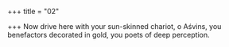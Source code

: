 +++
title = "02"

+++
Now drive here with your sun-skinned chariot, o Aśvins,
you benefactors decorated in gold, you poets of deep perception.